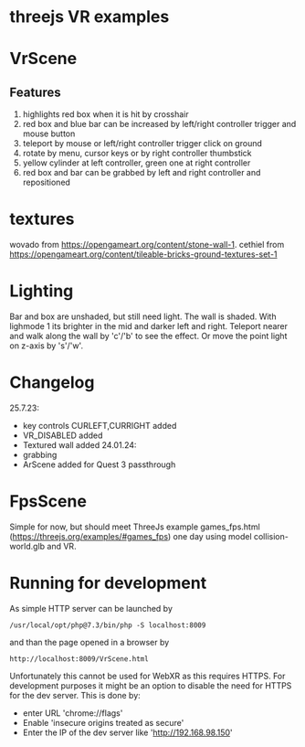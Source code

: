 # threejs VR examples

# VrScene

## Features
 1) highlights red box when it is hit by crosshair
 2) red box and blue bar can be increased by left/right controller trigger and mouse button
 3) teleport by mouse or left/right controller trigger click on ground
 4) rotate by menu, cursor keys or by right controller thumbstick
 5) yellow cylinder at left controller, green one at right controller
 6) red box and bar can be grabbed by left and right controller and repositioned

# textures
wovado from https://opengameart.org/content/stone-wall-1.
cethiel from https://opengameart.org/content/tileable-bricks-ground-textures-set-1

# Lighting

Bar and box are unshaded, but still need light. The wall is shaded. With lighmode 1 its brighter in
the mid and darker left and right. Teleport nearer and walk along the wall by 'c'/'b'
to see the effect. Or move the point light on z-axis by 's'/'w'.

# Changelog

25.7.23:
- key controls CURLEFT,CURRIGHT added
- VR_DISABLED added
- Textured wall added
24.01.24:
- grabbing
- ArScene added for Quest 3 passthrough

# FpsScene

Simple for now, but should meet ThreeJs example games_fps.html (https://threejs.org/examples/#games_fps)
one day using model collision-world.glb and VR.

# Running for development

As simple HTTP server can be launched by

```
/usr/local/opt/php@7.3/bin/php -S localhost:8009
```

and than the page opened in a browser by
```
http://localhost:8009/VrScene.html
```
Unfortunately this cannot be used for WebXR as this requires HTTPS. For development purposes
it might be an option to disable the need for HTTPS
for the dev server. This is done by:

* enter URL 'chrome://flags'
* Enable 'insecure origins treated as secure'
* Enter the IP of the dev server like 'http://192.168.98.150'
